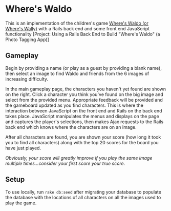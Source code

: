 # Where's Waldo

This is an implementation of the children's game [Where's Waldo 
(or Where's Wally)](http://en.wikipedia.org/wiki/Where's_Wally%3F) with a Rails back end and some front 
end JavaScript functionality [Project: Using a Rails Back End to Build "Where's Waldo" (a Photo Tagging App)]



## Gameplay

Begin by providing a name (or play as a guest by providing a blank name), then select an
 image to find Waldo and friends from the 6 images of increasing difficulty.

In the main gameplay page, the characters you haven't yet found are shown on the right. Click a 
character you think you've found on the big image and select from the provided menu. Appropriate feedback 
will be provided and the gameboard updated as you find characters.
This is where the interaction between JavaScript on the front end and Rails on the back end takes place.
JavaScript manipulates the menus and displays on the page and captures the player's selections, then makes Ajax
 requests to the Rails back end which knows where the characters are on an image.

After all characters are found, you are shown your score (how long it took you to find all characters) along with
 the top 20 scores for the board you have just played.

_Obviously, your score will greatly improve if you play the same image multiple times...consider your first score your true score._

## Setup

To use locally, run `rake db:seed` after migrating your database to populate the database with the locations of all characters on all the images used to play the game.
